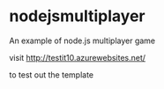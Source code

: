 # nodejsmultiplayer
An example of node.js multiplayer game

visit http://testit10.azurewebsites.net/

to test out the template
